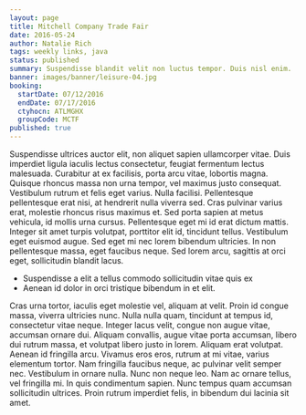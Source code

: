 ```yaml
---
layout: page
title: Mitchell Company Trade Fair
date: 2016-05-24
author: Natalie Rich
tags: weekly links, java
status: published
summary: Suspendisse blandit velit non luctus tempor. Duis nisl enim.
banner: images/banner/leisure-04.jpg
booking:
  startDate: 07/12/2016
  endDate: 07/17/2016
  ctyhocn: ATLMGHX
  groupCode: MCTF
published: true
---
```

Suspendisse ultrices auctor elit, non aliquet sapien ullamcorper vitae. Duis imperdiet ligula iaculis lectus consectetur, feugiat fermentum lectus malesuada. Curabitur at ex facilisis, porta arcu vitae, lobortis magna. Quisque rhoncus massa non urna tempor, vel maximus justo consequat. Vestibulum rutrum et felis eget varius. Nulla facilisi. Pellentesque pellentesque erat nisi, at hendrerit nulla viverra sed. Cras pulvinar varius erat, molestie rhoncus risus maximus et. Sed porta sapien at metus vehicula, id mollis urna cursus. Pellentesque eget mi id erat dictum mattis. Integer sit amet turpis volutpat, porttitor elit id, tincidunt tellus. Vestibulum eget euismod augue. Sed eget mi nec lorem bibendum ultricies. In non pellentesque massa, eget faucibus neque. Sed lorem arcu, sagittis at orci eget, sollicitudin blandit lacus.

* Suspendisse a elit a tellus commodo sollicitudin vitae quis ex
* Aenean id dolor in orci tristique bibendum in et elit.

Cras urna tortor, iaculis eget molestie vel, aliquam at velit. Proin id congue massa, viverra ultricies nunc. Nulla nulla quam, tincidunt at tempus id, consectetur vitae neque. Integer lacus velit, congue non augue vitae, accumsan ornare dui. Aliquam convallis, augue vitae porta accumsan, libero dui rutrum massa, et volutpat libero justo in lorem. Aliquam erat volutpat. Aenean id fringilla arcu.
Vivamus eros eros, rutrum at mi vitae, varius elementum tortor. Nam fringilla faucibus neque, ac pulvinar velit semper nec. Vestibulum in ornare nulla. Nunc non neque leo. Nam ac ornare tellus, vel fringilla mi. In quis condimentum sapien. Nunc tempus quam accumsan sollicitudin ultrices. Proin rutrum imperdiet felis, in bibendum dui lacinia sit amet.
